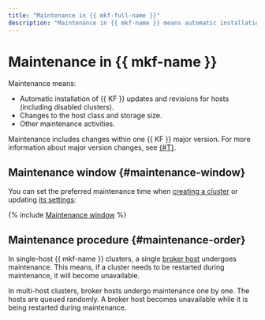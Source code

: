 ```yaml
---
title: "Maintenance in {{ mkf-full-name }}"
description: "Maintenance in {{ mkf-name }} means automatic installation of ClickHouse updates and fixes for your database hosts (including disabled clusters), changes to the host class and storage size, and other maintenance activities."
---
```


# Maintenance in {{ mkf-name }}

Maintenance means:

* Automatic installation of {{ KF }} updates and revisions for hosts (including disabled clusters).
* Changes to the host class and storage size.
* Other maintenance activities.

Maintenance includes changes within one {{ KF }} major version. For more information about major version changes, see [{#T}](../operations/cluster-version-update.md).

## Maintenance window {#maintenance-window}

You can set the preferred maintenance time when [creating a cluster](../operations/cluster-create.md) or updating [its settings](../operations/cluster-update.md):

{% include [Maintenance window](../../_includes/mdb/maintenance-window.md) %}

## Maintenance procedure {#maintenance-order}

In single-host {{ mkf-name }} clusters, a single [broker host](brokers.md) undergoes maintenance. This means, if a cluster needs to be restarted during maintenance, it will become unavailable.

In multi-host clusters, broker hosts undergo maintenance one by one. The hosts are queued randomly. A broker host becomes unavailable while it is being restarted during maintenance.
